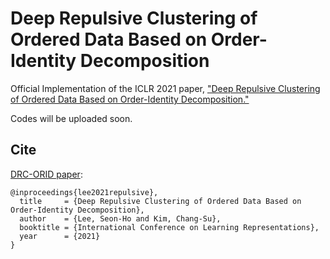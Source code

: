 # Deep Repulsive Clustering of Ordered Data Based on Order-Identity Decomposition
Official Implementation of the ICLR 2021 paper, ["Deep Repulsive Clustering of Ordered Data Based on Order-Identity Decomposition."](https://openreview.net/pdf?id=Yz-XtK5RBxB)

Codes will be uploaded soon. 

## Cite

[DRC-ORID paper](https://openreview.net/pdf?id=Yz-XtK5RBxB):

```
@inproceedings{lee2021repulsive},
  title     = {Deep Repulsive Clustering of Ordered Data Based on Order-Identity Decomposition},
  author    = {Lee, Seon-Ho and Kim, Chang-Su},
  booktitle = {International Conference on Learning Representations},
  year      = {2021}
}
```
